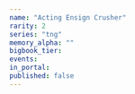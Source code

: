 ```yaml
---
name: "Acting Ensign Crusher"
rarity: 2
series: "tng"
memory_alpha: ""
bigbook_tier:
events:
in_portal:
published: false
---
```

